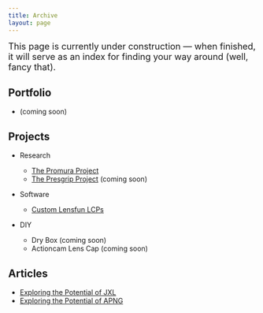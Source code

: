 ```yaml
---
title: Archive
layout: page
---
```


<font size="4">
This page is currently under construction — when finished, it will serve as an index for finding your way around (well, fancy that).
</font>

## Portfolio ##

- (coming soon)

## Projects ##

- Research

  - [The Promura Project](https://martbetz.github.io/photography/2022/08/21/the-promura-project.html)
  - [The Presgrip Project](https://github.com/martbetz/The-Presgrip-Project) (coming soon)

- Software

  - [Custom Lensfun LCPs](https://martbetz.github.io/photography/computing/2022/08/23/custom-lensfun-lcps.html)

- DIY

  - Dry Box (coming soon)
  - Actioncam Lens Cap (coming soon)

## Articles ##

- [Exploring the Potential of JXL](https://martbetz.github.io/photography/computing/2022/10/27/exploring-jpegxl.html)
- [Exploring the Potential of APNG](https://martbetz.github.io/photography/computing/2022/10/02/03-08-exploring-apng.html)
